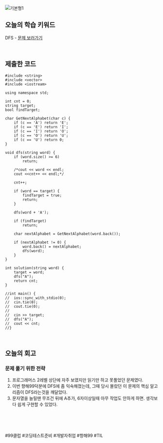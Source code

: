 
![기본형1](https://github.com/user-attachments/assets/a6845a3b-4e99-41e5-aec6-07d8ba0dd0d5)

## 오늘의 학습 키워드
DFS - [문제 보러가기](https://school.programmers.co.kr/learn/courses/30/lessons/84512)
  
<br>

## 제출한 코드
```
#include <string>
#include <vector>
#include <iostream>

using namespace std;

int cnt = 0;
string target;
bool findTarget;

char GetNextAlphabet(char c) {
	if (c == 'A') return 'E';
	if (c == 'E') return 'I';
	if (c == 'I') return 'O';
	if (c == 'O') return 'U';
	if (c == 'U') return 0;
}

void dfs(string word) {
	if (word.size() >= 6)
		return;

	/*cout << word << endl;
	cout <<cnt++ << endl;*/

	cnt++;

	if (word == target) {
		findTarget = true;
		return;
	}

	dfs(word + 'A');

	if (findTarget)
		return;

	char nextAlphabet = GetNextAlphabet(word.back());

	if (nextAlphabet != 0) {
		word.back() = nextAlphabet;
		dfs(word);
	}
}

int solution(string word) {
	target = word;
	dfs("A");
	return cnt;
}

//int main() {
//	ios::sync_with_stdio(0);
//	cin.tie(0);
//	cout.tie(0);
//
//	cin >> target;
//	dfs("A");
//	cout << cnt;
//}
```

<br>

## 오늘의 회고
### 문제 풀기 위한 전략
1. 프로그래머스 2레벨 상단에 자주 보였지만 읽기만 하고 못풀었던 문제였다.
2. 이번 향해99덕분에 DFS에 좀 익숙해졌는데, 그때 당시 몰랐던 이 문제의 핵심 알고리즘이 DFS라는것을 깨달았다.
3. 문자열을 늘릴땐 무조건 뒤에 A추가, 6자이상일때 아무 작업도 안하게 하면. 생각보다 쉽게 구현할 수 있었다.

<br>    
<br>
<br>
<br>
#99클럽 #코딩테스트준비 #개발자취업 #항해99 #TIL
